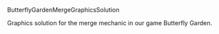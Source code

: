 ButterflyGardenMergeGraphicsSolution

Graphics solution for the merge mechanic in our game Butterfly Garden. 
